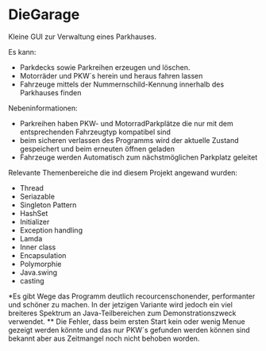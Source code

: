 # DieGarage

Kleine GUI zur Verwaltung eines Parkhauses.

Es kann:
- Parkdecks sowie Parkreihen erzeugen und löschen.
- Motorräder und PKW´s herein und heraus fahren lassen
- Fahrzeuge mittels der Nummernschild-Kennung innerhalb des Parkhauses finden

Nebeninformationen:
- Parkreihen haben PKW- und MotorradParkplätze die nur mit dem entsprechenden Fahrzeugtyp kompatibel sind
- beim sicheren verlassen des Programms wird der aktuelle Zustand gespeichert und beim erneuten öffnen geladen
- Fahrzeuge werden Automatisch zum nächstmöglichen Parkplatz geleitet

Relevante Themenbereiche die ind diesem Projekt angewand wurden:
- Thread
- Seriazable
- Singleton Pattern
- HashSet
- Initializer
- Exception handling
- Lamda
- Inner class
- Encapsulation
- Polymorphie
- Java.swing
- casting

*Es gibt Wege das Programm deutlich recourcenschonender, performanter und schöner zu machen.
In der jetzigen Variante wird jedoch ein viel breiteres Spektrum an Java-Teilbereichen zum Demonstrationszweck verwendet.
** Die Fehler, dass beim ersten Start kein oder wenig Menue gezeigt werden könnte und das nur PKW´s gefunden werden können sind bekannt aber aus Zeitmangel noch nicht behoben worden.
